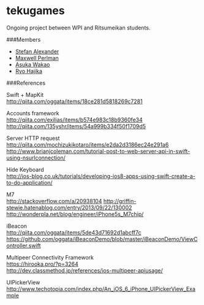 tekugames
=========
Ongoing project between WPI and Ritsumeikan students.  

###Members
* [Stefan Alexander](http://github.com/stefafafan)
* [Maxwell Perlman](http://github.com/MaxwellP)
* [Asuka Wakao](http://github.com/AsukaWakao)
* [Ryo Hajika](http://github.com/Hzikajr)
  
###References  

Swift + MapKit  
http://qiita.com/oggata/items/18ce281d5818269c7281

Accounts framework  
http://qiita.com/exilias/items/b574e983c18b9360fe34
http://qiita.com/135yshr/items/54a999b334f50f1709d5

Server HTTP request  
http://qiita.com/mochizukikotaro/items/e2da2d3186ec24e291a6
http://www.brianjcoleman.com/tutorial-post-to-web-server-api-in-swift-using-nsurlconnection/

Hide Keyboard  
http://ios-blog.co.uk/tutorials/developing-ios8-apps-using-swift-create-a-to-do-application/

M7  
http://stackoverflow.com/a/20938104
http://griffin-stewie.hatenablog.com/entry/2013/09/22/130002
http://wonderpla.net/blog/engineer/iPhone5s_M7chip/

iBeacon  
http://qiita.com/oggata/items/5de43d71692d1abcff7c
https://github.com/oggata/iBeaconDemo/blob/master/iBeaconDemo/ViewController.swift
  
Multipeer Connectivity Framework  
https://hirooka.pro/?p=3264  
http://dev.classmethod.jp/references/ios-multipeer-apiusage/

UIPickerView  
http://www.techotopia.com/index.php/An_iOS_6_iPhone_UIPickerView_Example
